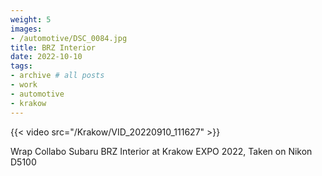 ```yaml
---
weight: 5
images:
- /automotive/DSC_0084.jpg
title: BRZ Interior
date: 2022-10-10
tags:
- archive # all posts
- work
- automotive
- krakow
---
```


{{< video src="/Krakow/VID_20220910_111627" >}}

Wrap Collabo Subaru BRZ Interior at Krakow EXPO 2022, Taken on Nikon D5100